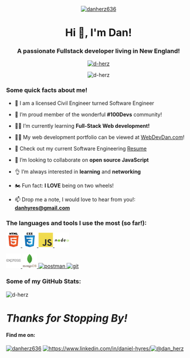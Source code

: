 <!---
d-herz/d-herz is a ✨ special ✨ repository because its `README.md` (this file) appears on your GitHub profile.
You can click the Preview link to take a look at your changes.
--->


<p align="center"> <a href="https://twitter.com/danherz636" target="blank"><img src="https://img.shields.io/twitter/follow/danherz636?logo=twitter&style=for-the-badge" alt="danherz636" /></a> </p>

<h1 align="center">Hi 👋, I'm Dan!</h1>
<h3 align="center"> A passionate Fullstack developer living in New England!</h3>

<p align="center"> <a href="https://github.com/ryo-ma/github-profile-trophy"><img src="https://github-profile-trophy.vercel.app/?username=d-herz" alt="d-herz" /></a> </p>
<p align="center"> <img src="https://komarev.com/ghpvc/?username=d-herz&label=Profile%20views&color=0e75b6&style=flat" alt="d-herz" /> </p>


<h3 align="left"> Some quick facts about me! </h3>

- 🚧 I am a licensed Civil Engineer turned Software Engineer

- 💯 I’m proud member of the wonderful **#100Devs** community! 

- 👨‍🏫 I’m currently learning **Full-Stack Web development!** 

- 👨‍💻 My web development portfolio can be viewed at [WebDevDan.com](https://WebDevDan.com)!

- 📄 Check out my current Software Engineering [Resume](https://drive.google.com/file/d/1vJhvdf-oe90BGE1GunWxYZPU738zACd2/view?usp=sharing)

- 🙏 I’m looking to collaborate on **open source JavaScript**

- 👌 I’m always interested in **learning** and **networking**

- 🏍 Fun fact: **I LOVE** being on two wheels!

- 📫 Drop me a note, I would love to hear from you!: **danhyres@gmail.com**

<!---- - 💬 Ask me about **Anything!** --->

<h3 align="left">The languages and tools I use the most (so far!):</h3>
<p align="left"> 
   <a href="https://www.w3.org/html/" target="_blank" rel="noreferrer"> <img src="https://raw.githubusercontent.com/devicons/devicon/master/icons/html5/html5-original-wordmark.svg" alt="html5" width="40" height="40"/> </a> <a href="https://www.w3schools.com/css/" target="_blank" rel="noreferrer"> <img src="https://raw.githubusercontent.com/devicons/devicon/master/icons/css3/css3-original-wordmark.svg" alt="css3" width="40" height="40"/> </a><a href="https://developer.mozilla.org/en-US/docs/Web/JavaScript" target="_blank" rel="noreferrer"> <img src="https://raw.githubusercontent.com/devicons/devicon/master/icons/javascript/javascript-original.svg" alt="javascript" width="40" height="40"/> </a><a href="https://nodejs.org" target="_blank" rel="noreferrer"> <img src="https://raw.githubusercontent.com/devicons/devicon/master/icons/nodejs/nodejs-original-wordmark.svg" alt="nodejs" width="40" height="40"/> </a>
  
  <a href="https://expressjs.com" target="_blank" rel="noreferrer"> <img src="https://raw.githubusercontent.com/devicons/devicon/master/icons/express/express-original-wordmark.svg" alt="express" width="40" height="40"/> </a> <a href="https://www.mongodb.com/" target="_blank" rel="noreferrer"> <img src="https://raw.githubusercontent.com/devicons/devicon/master/icons/mongodb/mongodb-original-wordmark.svg" alt="mongodb" width="40" height="40"/> </a> <a href="https://postman.com" target="_blank" rel="noreferrer"> <img src="https://www.vectorlogo.zone/logos/getpostman/getpostman-icon.svg" alt="postman" width="40" height="40"/> </a> <a href="https://git-scm.com/" target="_blank" rel="noreferrer"> <img src="https://www.vectorlogo.zone/logos/git-scm/git-scm-icon.svg" alt="git" width="40" height="40"/> </a>

</p>

<!----- Commented out for now:
<p><img align="left" src="https://github-readme-stats.vercel.app/api/top-langs?username=d-herz&show_icons=true&locale=en&layout=compact" alt="d-herz" /></p>

<p>&nbsp;<img align="center" src="https://github-readme-stats.vercel.app/api?username=d-herz&show_icons=true&locale=en" alt="d-herz" /></p>
---->

<h3 align="left">Some of my GitHub Stats:</h3>
<p align="left"><img align="center" src="https://github-readme-streak-stats.herokuapp.com/?user=d-herz&" alt="d-herz" /></p>

# *Thanks for Stopping By!* 

<h4 align="left">Find me on:</h4>
<p align="left">
<a href="https://twitter.com/danherz636" target="blank"><img align="center" src="https://raw.githubusercontent.com/rahuldkjain/github-profile-readme-generator/master/src/images/icons/Social/twitter.svg" alt="danherz636" height="30" width="40" /></a>
<a href="https://linkedin.com/in/https://www.linkedin.com/in/daniel-hyres/" target="blank"><img align="center" src="https://raw.githubusercontent.com/rahuldkjain/github-profile-readme-generator/master/src/images/icons/Social/linked-in-alt.svg" alt="https://www.linkedin.com/in/daniel-hyres/" height="30" width="40" /></a><a href="https://codepen.io/@dan_herz" target="blank"><img align="center" src="https://raw.githubusercontent.com/rahuldkjain/github-profile-readme-generator/master/src/images/icons/Social/codepen.svg" alt="@dan_herz" height="30" width="40" /></a>
</p>
